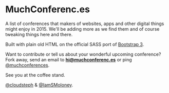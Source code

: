 MuchConferenc.es
==========

A list of conferences that makers of websites, apps and other digital things might enjoy in 2015. We'll be adding more as we find them and of course tweaking things here and there.

Built with plain old HTML on the official SASS port of [Bootstrap 3](http://getbootstrap.com/). 

Want to contribute or tell us about your wonderful upcoming conference? Fork away, send an email to **hi@muchconferenc.es** or ping [@muchconferences](http://www.twitter.com/muchconferences). 

See you at the coffee stand.

[@cloudsteph](http://www.twitter.com/cloudsteph) & [@IamSMoloney](http://www.twitter.com/IamSMoloney).
